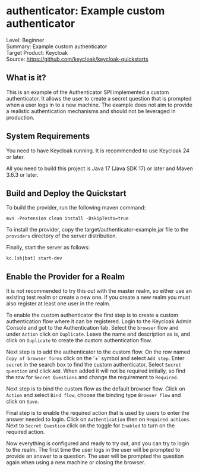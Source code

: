 authenticator: Example custom authenticator
========================================================

Level: Beginner  
Summary: Example custom authenticator  
Target Product: <span>Keycloak</span>  
Source: <https://github.com/keycloak/keycloak-quickstarts>


What is it?
-----------

This is an example of the Authenticator SPI implemented a custom authenticator. It allows the user to create a secret
question that is prompted when a user logs in to a new machine. The example does not aim to provide a realistic 
authentication mechanisms and should not be leveraged in production.


System Requirements
-------------------

You need to have <span>Keycloak</span> running. It is recommended to use Keycloak 24 or later.

All you need to build this project is Java 17 (Java SDK 17) or later and Maven 3.6.3 or later.

Build and Deploy the Quickstart
-------------------------------

To build the provider, run the following maven command:

   ````
   mvn -Pextension clean install -DskipTests=true
   ````

To install the provider, copy the target/authenticator-example.jar file to the `providers` directory of the server distribution.

Finally, start the server as follows:

    kc.[sh|bat] start-dev

Enable the Provider for a Realm
-------------------------------
It is not recommended to try this out with the master realm, so either use an existing test realm or create a new one.
If you create a new realm you must also register at least one user in the realm.

To enable the custom authenticator the first step is to create a custom authentication flow where it can be registered.
Login to the <span>Keycloak</span> Admin Console and got to the Authentication tab. Select the `browser` flow and under
`Action` click on `Duplicate`. Leave the name and description as is, and click on `Duplicate` to create the custom 
authentication flow.

Next step is to add the authenticator to the custom flow. On the row named `Copy of browser forms` click on the '+'
symbol and select `Add step`. Enter `secret` in the search box to find the custom authenticator. Select `Secret question`
and click `Add`. When added it will not be required initially, so find the row for `Secret Questions` and change
the requirement to `Required`.

Next step is to bind the custom flow as the default browser flow. Click on `Action` and select `Bind flow`, 
choose the binding type `Browser flow` and click on `Save`.

Final step is to enable the required action that is used by users to enter the answer needed to login. Click on
`Authentication` then on `Required actions`. Next to `Secret Question` click on the toggle for `Enabled` to turn on
the required action.

Now everything is configured and ready to try out, and you can try to login to the realm. The first time the user logs
in the user will be prompted to provide an answer to a question. The user will be prompted the question again when 
using a new machine or closing the browser.